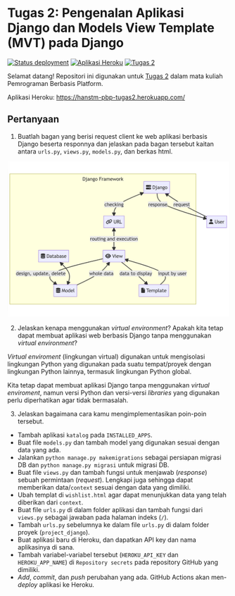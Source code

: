 # Tugas 2: Pengenalan Aplikasi Django dan Models View Template (MVT) pada Django

[![Status deployment](https://img.shields.io/github/workflow/status/HansTM/pbp-tugas2/Deployment?logo=github-actions&logoColor=white)](https://github.com/HansTM/pbp-tugas2/actions/workflows/deployment.yml)
[![Aplikasi Heroku](https://img.shields.io/badge/heroku-hanstm--pbp--tugas2-blue?logo=heroku&logoColor=white)](https://hanstm-pbp-tugas2.herokuapp.com/)
[![Tugas 2](https://img.shields.io/badge/assignment-Tugas%202-blue)](https://pbp-fasilkom-ui.github.io/ganjil-2023/assignments/tugas/tugas-2)

Selamat datang! Repositori ini digunakan untuk [Tugas 2](https://pbp-fasilkom-ui.github.io/ganjil-2023/assignments/tugas/tugas-2) dalam mata kuliah Pemrograman Berbasis Platform. 

Aplikasi Heroku: https://hanstm-pbp-tugas2.herokuapp.com/

## Pertanyaan

1. Buatlah bagan yang berisi request client ke web aplikasi berbasis Django beserta responnya dan jelaskan pada bagan tersebut kaitan antara `urls.py`, `views.py`, `models.py`, dan berkas html.

[![Bagan dengan request client ke web aplikasi berbasis Django beserta responnya](docs/mvt-diagram.png)](https://mermaid.live/edit#pako:eNptUsGSmzAM_RWPzyTDQgIbptNTtqfupd320JKDg0XwBmxq7GZpyL9X2GbS2SknPUnvPVnoSivFgRa0btWlapg25GVfSoLftwH0z5oVNVtZDB0-kNXq46Thl4XBTGT_yuRJ-XYfh_rQKznA5Di-PNjjSbO-Wfo-adbBRemzL98VgiUSf6Opzx3Ih1m3aqA6C3lC3S-f7zwEgdQKeZ5h6NfKGmwnTHICb1AhUnIi3wVc7uwZBTqM4KB_JYdBnGREbM-ZgYhwaMHgm55xYW1gYIUd2QA-ebirOuxkLo1qgcyN_3P2TlgkRhEuhr5l40ReoMPAQHCpBSosuX9MlpQTEbK3hhxHMv-s91b7MOf7sZe8X5if2rNAchrRDnTHBMf7uM7pkpoGOihpgSGHmtnWlLSUN2z1a3riwihNC6MtRJRZo76Oslqw79kLhqfQUZykHTDbM0mLK32jRb5ZZ2kWZ0mWJHEepw8RHWmRZA_rTRpncRonebpJ8-0ton-UQoV4_Zg_ZrtdvtlmW6TmOyf3wxWDPLiRnv2Zu2u__QWLgPN2)

2. Jelaskan kenapa menggunakan *virtual environment*? Apakah kita tetap dapat membuat aplikasi web berbasis Django tanpa menggunakan *virtual environment*?

*Virtual enviroment* (lingkungan virtual) digunakan untuk mengisolasi lingkungan Python yang digunakan pada suatu tempat/proyek dengan lingkungan Python lainnya, termasuk lingkungan Python global.

Kita tetap dapat membuat aplikasi Django tanpa menggunakan *virtual enviroment*, namun versi Python dan versi-versi *libraries* yang digunakan perlu diperhatikan agar tidak bermasalah. 

3. Jelaskan bagaimana cara kamu mengimplementasikan poin-poin tersebut.

- Tambah aplikasi `katalog` pada `INSTALLED_APPS`.
- Buat file `models.py` dan tambah model yang digunakan sesuai dengan data yang ada.
- Jalankan `python manage.py makemigrations` sebagai persiapan migrasi DB dan `python manage.py migrasi` untuk migrasi DB.
- Buat file `views.py` dan tambah fungsi untuk menjawab (*response*) sebuah permintaan (*request*). Lengkapi juga sehingga dapat memberikan data/`context` sesuai dengan data yang dimiliki.
- Ubah templat di `wishlist.html` agar dapat menunjukkan data yang telah diberikan dari `context`.
- Buat file `urls.py` di dalam folder aplikasi dan tambah fungsi dari `views.py` sebagai jawaban pada halaman indeks (`/`).
- Tambah `urls.py` sebelumnya ke dalam file `urls.py` di dalam folder proyek (`project_django`).
- Buat aplikasi baru di Heroku, dan dapatkan API key dan nama aplikasinya di sana.
- Tambah variabel-variabel tersebut (`HEROKU_API_KEY` dan `HEROKU_APP_NAME`) di `Repository secrets` pada repository GitHub yang dimiliki.
- *Add*, *commit*, dan *push* perubahan yang ada. GitHub Actions akan men-*deploy* aplikasi ke Heroku. 